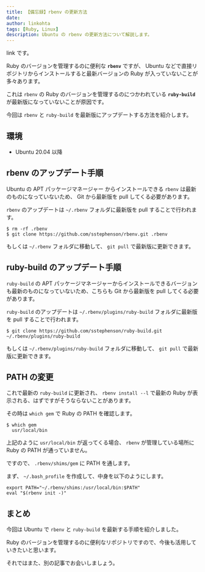```yaml
---
title: 【備忘録】rbenv の更新方法
date: 
author: linkohta
tags: [Ruby, Linux]
description: Ubuntu の rbenv の更新方法について解説します。
---
```


link です。

Ruby のバージョンを管理するのに便利な **`rbenv`** ですが、 Ubuntu などで直接リポジトリからインストールすると最新バージョンの Ruby が入っていないことが多々あります。

これは `rbenv` の Ruby のバージョンを管理するのにつかわれている **`ruby-build`** が最新版になっていないことが原因です。

今回は `rbenv` と `ruby-build` を最新版にアップデートする方法を紹介します。

## 環境

- Ubuntu 20.04 以降

## rbenv のアップデート手順

Ubuntu の APT パッケージマネージャー からインストールできる `rbenv` は最新のものになっていないため、 Git から最新版を pull してくる必要があります。

`rbenv` のアップデートは `~/.rbenv` フォルダに最新版を pull することで行われます。

```:title=rbenvのpull
$ rm -rf .rbenv
$ git clone https://github.com/sstephenson/rbenv.git .rbenv
```

もしくは `~/.rbenv` フォルダに移動して、 `git pull` で最新版に更新できます。

## ruby-build のアップデート手順

`ruby-build` の APT パッケージマネージャーからインストールできるバージョンも最新のものになっていないため、こちらも Git から最新版を pull してくる必要があります。

`ruby-build` のアップデートは `~/.rbenv/plugins/ruby-build` フォルダに最新版を pull することで行われます。

```:title=ruby-buildのpull
$ git clone https://github.com/sstephenson/ruby-build.git ~/.rbenv/plugins/ruby-build
```

もしくは `~/.rbenv/plugins/ruby-build` フォルダに移動して、 `git pull` で最新版に更新できます。

## PATH の変更

これで最新の `ruby-build` に更新され、 `rbenv install --l` で最新の Ruby が表示される、はずですがそうならないことがあります。

その時は `which gem` で Ruby の PATH を確認します。

```:title=RubyのPATH確認
$ which gem
  usr/local/bin
```

上記のように `usr/local/bin` が返ってくる場合、 `rbenv` が管理している場所に Ruby の PATH が通っていません。

ですので、 `.rbenv/shims/gem` に PATH を通します。

まず、 `~/.bash_profile` を作成して、中身を以下のようにします。

```:title=.bash_profile
export PATH="~/.rbenv/shims:/usr/local/bin:$PATH"
eval "$(rbenv init -)"
```

## まとめ

今回は Ubuntu で `rbenv` と `ruby-build` を最新する手順を紹介しました。

Ruby のバージョンを管理するのに便利なリポジトリですので、今後も活用していきたいと思います。

それではまた、別の記事でお会いしましょう。